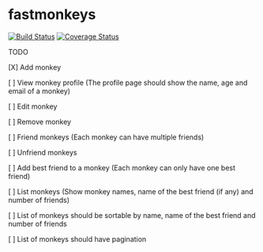 fastmonkeys
===========

[![Build Status](https://travis-ci.org/deniscostadsc/fastmonkeys.png?branch=master)](https://travis-ci.org/deniscostadsc/fastmonkeys) [![Coverage Status](https://coveralls.io/repos/deniscostadsc/fastmonkeys/badge.png)](https://coveralls.io/r/deniscostadsc/fastmonkeys)

TODO

[X] Add monkey

[ ] View monkey profile (The profile page should show the name, age and email of a monkey)

[ ] Edit monkey

[ ] Remove monkey

[ ] Friend monkeys (Each monkey can have multiple friends)

[ ] Unfriend monkeys

[ ] Add best friend to a monkey (Each monkey can only have one best friend)

[ ] List monkeys (Show monkey names, name of the best friend (if any) and number of friends)

[ ] List of monkeys should be sortable by name, name of the best friend and number of friends

[ ] List of monkeys should have pagination

